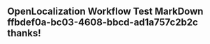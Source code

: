 <properties
ms.topic="hero-topic"
ms.test1="hero-topic"
ms.test2="test"/>


## OpenLocalization Workflow Test MarkDown ffbdef0a-bc03-4608-bbcd-ad1a757c2b2c thanks!



<!--HONumber=Jul16_HO4-->


